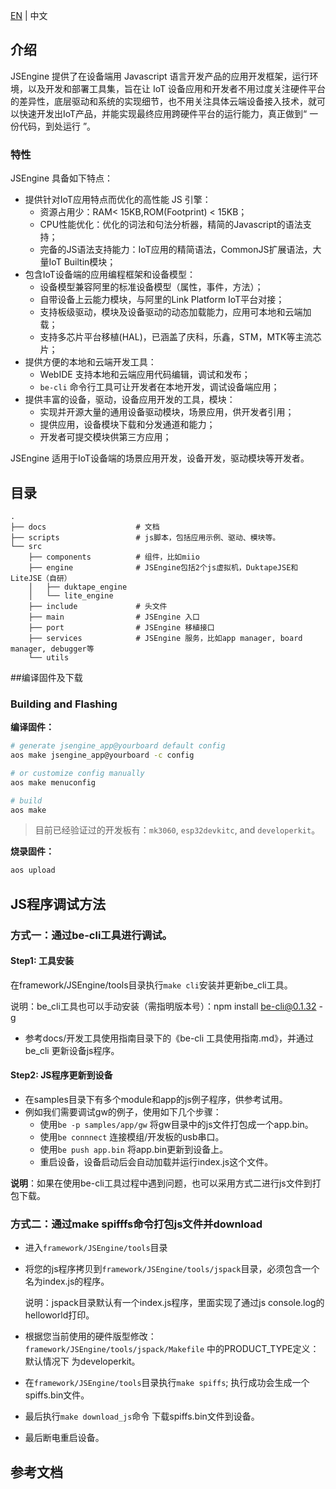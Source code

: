 [EN](./README.md) | 中文

## 介绍

JSEngine 提供了在设备端用 Javascript 语言开发产品的应用开发框架，运行环境，以及开发和部署工具集，旨在让 IoT 设备应用和开发者不用过度关注硬件平台的差异性，底层驱动和系统的实现细节，也不用关注具体云端设备接入技术，就可以快速开发出IoT产品，并能实现最终应用跨硬件平台的运行能力，真正做到“ 一份代码，到处运行 ”。

### 特性

JSEngine 具备如下特点：

* 提供针对IoT应用特点而优化的高性能 JS 引擎：
    * 资源占用少：RAM< 15KB,ROM(Footprint) < 15KB；
    * CPU性能优化：优化的词法和句法分析器，精简的Javascript的语法支持；
    * 完备的JS语法支持能力：IoT应用的精简语法，CommonJS扩展语法，大量IoT Builtin模块；
* 包含IoT设备端的应用编程框架和设备模型：
    * 设备模型兼容阿里的标准设备模型（属性，事件，方法）；
    * 自带设备上云能力模块，与阿里的Link Platform IoT平台对接；
    * 支持板级驱动，模块及设备驱动的动态加载能力，应用可本地和云端加载；
    * 支持多芯片平台移植(HAL)，已涵盖了庆科，乐鑫，STM，MTK等主流芯片；
* 提供方便的本地和云端开发工具：
    * WebIDE 支持本地和云端应用代码编辑，调试和发布；
    * `be-cli` 命令行工具可让开发者在本地开发，调试设备端应用；
* 提供丰富的设备，驱动，设备应用开发的工具，模块：
    * 实现并开源大量的通用设备驱动模块，场景应用，供开发者引用；
    * 提供应用，设备模块下载和分发通道和能力；
    * 开发者可提交模块供第三方应用；

JSEngine 适用于IoT设备端的场景应用开发，设备开发，驱动模块等开发者。

## 目录

```
.
├── docs                    # 文档
├── scripts                 # js脚本，包括应用示例、驱动、模块等。
└── src
    ├── components          # 组件，比如miio
    ├── engine              # JSEngine包括2个js虚拟机，DuktapeJSE和LiteJSE（自研）
    │   ├── duktape_engine
    │   └── lite_engine
    ├── include             # 头文件
    ├── main                # JSEngine 入口
    ├── port                # JSEngine 移植接口
    ├── services            # JSEngine 服务，比如app manager, board manager, debugger等
    └── utils
```

##编译固件及下载

### Building and Flashing

**编译固件：**

```sh
# generate jsengine_app@yourboard default config
aos make jsengine_app@yourboard -c config

# or customize config manually
aos make menuconfig

# build
aos make
```

> 目前已经验证过的开发板有：`mk3060`, `esp32devkitc`, and `developerkit`。

**烧录固件：**

```sh
aos upload
```

## JS程序调试方法

### 方式一：通过be-cli工具进行调试。

#### Step1: 工具安装

在framework/JSEngine/tools目录执行```make cli```安装并更新be_cli工具。

说明：be_cli工具也可以手动安装（需指明版本号）：npm install be-cli@0.1.32 -g

* 参考docs/开发工具使用指南目录下的《be-cli 工具使用指南.md》，并通过be_cli 更新设备js程序。

#### Step2: JS程序更新到设备

* 在samples目录下有多个module和app的js例子程序，供参考试用。
* 例如我们需要调试gw的例子，使用如下几个步骤：
  * 使用```be -p samples/app/gw``` 将gw目录中的js文件打包成一个app.bin。
  * 使用```be connnect``` 连接模组/开发板的usb串口。
  * 使用```be push app.bin```  将app.bin更新到设备上。
  * 重启设备，设备启动后会自动加载并运行index.js这个文件。

**说明**：如果在使用be-cli工具过程中遇到问题，也可以采用方式二进行js文件到打包下载。



### 方式二：通过make spifffs命令打包js文件并download

* 进入```framework/JSEngine/tools```目录

* 将您的js程序拷贝到```framework/JSEngine/tools/jspack```目录，必须包含一个名为index.js的程序。

  说明：jspack目录默认有一个index.js程序，里面实现了通过js console.log的helloworld打印。

* 根据您当前使用的硬件版型修改：```framework/JSEngine/tools/jspack/Makefile``` 中的PRODUCT_TYPE定义：默认情况下 为developerkit。

* 在```framework/JSEngine/tools```目录执行```make spiffs```; 执行成功会生成一个spiffs.bin文件。

* 最后执行```make download_js```命令 下载spiffs.bin文件到设备。

* 最后断电重启设备。

## 参考文档






